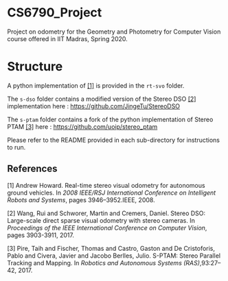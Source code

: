 # CS6790_Project
Project on odometry for the Geometry and Photometry for Computer Vision course offered in IIT Madras, Spring 2020.


# Structure
A python implementation of [[1]](#1) is provided in the <code>rt-svo</code> folder. 

The <code>s-dso</code> folder contains a modified version of the Stereo DSO [[2]](#2) implementation here : https://github.com/JingeTu/StereoDSO

The <code>s-ptam</code> folder contains a fork of the python implementation of Stereo PTAM [[3]](#3) here : https://github.com/uoip/stereo_ptam

Please refer to the README provided in each sub-directory for instructions to run.

## References
<a id="1">[1]</a> 
Andrew Howard. 
Real-time stereo visual odometry for autonomous ground vehicles.
In *2008 IEEE/RSJ International Conference on Intelligent Robots and Systems*, pages 3946–3952.IEEE, 2008.

<a id="2">[2]</a>
Wang, Rui and Schworer, Martin and Cremers, Daniel. 
Stereo DSO: Large-scale direct sparse visual odometry with stereo cameras.
In *Proceedings of the IEEE International Conference on Computer Vision*, pages 3903-3911, 2017.

<a id="3">[3]</a>
Pire, Taih and Fischer, Thomas and Castro, Gaston and De Cristoforis, Pablo and Civera, Javier and Jacobo Berlles, Julio.
S-PTAM: Stereo Parallel Tracking and Mapping.
In *Robotics and Autonomous Systems (RAS)*,93:27–42, 2017.
